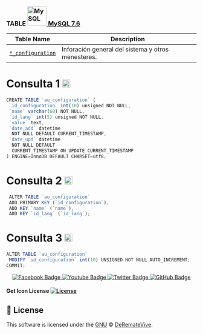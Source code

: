  
### TABLE <a href="https://dev.mysql.com/" title="MySQL"><img src="https://github.com/get-icon/geticon/raw/master/icons/mysql.svg" alt="MySQL" width="51px" height="51px"> MySQL 7.6 </a>

| Table Name | Description |
| --- | --- |
| [`*_configuration`](https://github.com/nhn/tui.editor/tree/master/apps/editor) | Inforación general del sistema y otros menesteres. |


# Consulta 1 <a href="https://dev.mysql.com/" title="MySQL"><img src="https://github.com/get-icon/geticon/raw/master/icons/mysql.svg" alt="MySQL" width="21px" height="21px"></a>

 ```js
CREATE TABLE `au_configuration` (
  `id_configuration` int(10) unsigned NOT NULL,
  `name` varchar(60) NOT NULL,
  `id_lang` int(5) unsigned NOT NULL,
  `value` text,
  `date_add` datetime
   NOT NULL DEFAULT CURRENT_TIMESTAMP,
  `date_upd` datetime
   NOT NULL DEFAULT
   CURRENT_TIMESTAMP ON UPDATE CURRENT_TIMESTAMP
) ENGINE=InnoDB DEFAULT CHARSET=utf8;
 ```
# Consulta 2 <a href="https://dev.mysql.com/" title="MySQL"><img src="https://github.com/get-icon/geticon/raw/master/icons/mysql.svg" alt="MySQL" width="21px" height="21px"></a>
 ```js
  ALTER TABLE `au_configuration`
  ADD PRIMARY KEY (`id_configuration`),
  ADD KEY `name` (`name`),
  ADD KEY `id_lang` (`id_lang`);
 ```
# Consulta 3 <a href="https://dev.mysql.com/" title="MySQL"><img src="https://github.com/get-icon/geticon/raw/master/icons/mysql.svg" alt="MySQL" width="21px" height="21px"></a>
 ```js
ALTER TABLE `au_configuration`
  MODIFY `id_configuration` int(10) UNSIGNED NOT NULL AUTO_INCREMENT;
COMMIT;
 ```
<div id="badges" align="center">
  <a href="https://www.facebook.com/DeremateVive" target="_blank">
    <img src="https://img.shields.io/badge/Facebook-blue?style=for-the-badge&logo=facebook&logoColor=white" alt="Facebook Badge"/>
  </a>
  <a href="https://www.youtube.com/channel/UCD_DM-g6K01U9b9J_056Hgg" target="_blank">
    <img src="https://img.shields.io/badge/YouTube-red?style=for-the-badge&logo=youtube&logoColor=white" alt="Youtube Badge"/>
  </a>
  <a href="https://twitter.com/DeremateVive" target="_blank">
    <img src="https://img.shields.io/badge/Twitter-blue?style=for-the-badge&logo=twitter&logoColor=white" alt="Twitter Badge"/>
  </a>
   <a href="https://github.com/derematevive/chicoauctions" target="_blank">
    <img src="https://img.shields.io/badge/GitHub-white?style=for-the-badge&logo=github&logoColor=black" alt="GitHub Badge"/>
  </a>
</div>

#### Get Icon License [![License](https://img.shields.io/github/license/get-icon/geticon)](https://github.com/get-icon/geticon/blob/master/LICENSE "License")


## 📜 License

This software is licensed under the [GNU](https://github.com/derematevive/db_chico_auctions/blob/main/LICENSE) © [DeRemateVive](https://derematevive.github.io/chicoauctions/).



